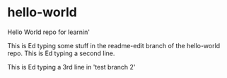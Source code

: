# hello-world
Hello World repo for learnin'

This is Ed typing some stuff in the readme-edit branch of the hello-world repo.
This is Ed typing a second line.

This is Ed typing a 3rd line in 'test branch 2'
